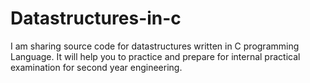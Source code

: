 # Datastructures-in-c
I am sharing source code for datastructures written in C programming Language. It will help you to practice and prepare for internal practical examination for second year engineering.
